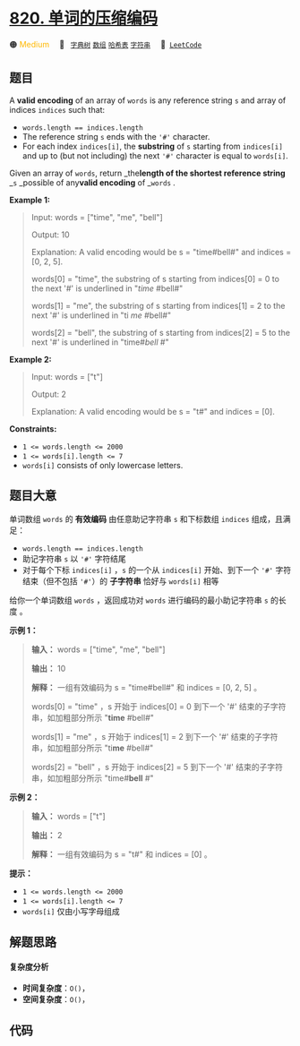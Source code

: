 # [820. 单词的压缩编码](https://leetcode.com/problems/short-encoding-of-words)

🟠 <font color=#ffb800>Medium</font>&emsp; 🔖&ensp; [`字典树`](/outline/tag/trie.md) [`数组`](/outline/tag/array.md) [`哈希表`](/outline/tag/hash-table.md) [`字符串`](/outline/tag/string.md)&emsp; 🔗&ensp;[`LeetCode`](https://leetcode.com/problems/short-encoding-of-words)

## 题目

A **valid encoding** of an array of `words` is any reference string `s` and
array of indices `indices` such that:

  * `words.length == indices.length`
  * The reference string `s` ends with the `'#'` character.
  * For each index `indices[i]`, the **substring** of `s` starting from `indices[i]` and up to (but not including) the next `'#'` character is equal to `words[i]`.

Given an array of `words`, return _the**length of the shortest reference
string** _`s` _possible of any**valid encoding** of _`words` _._



**Example 1:**

> Input: words = ["time", "me", "bell"]
> 
> Output: 10
> 
> Explanation: A valid encoding would be s = "time#bell#" and indices = [0, 2, 5].
> 
> words[0] = "time", the substring of s starting from indices[0] = 0 to the next '#' is underlined in "_time_ #bell#"
> 
> words[1] = "me", the substring of s starting from indices[1] = 2 to the next '#' is underlined in "ti _me_ #bell#"
> 
> words[2] = "bell", the substring of s starting from indices[2] = 5 to the next '#' is underlined in "time#_bell_ #"

**Example 2:**

> Input: words = ["t"]
> 
> Output: 2
> 
> Explanation: A valid encoding would be s = "t#" and indices = [0].

**Constraints:**

  * `1 <= words.length <= 2000`
  * `1 <= words[i].length <= 7`
  * `words[i]` consists of only lowercase letters.


## 题目大意

单词数组 `words` 的 **有效编码** 由任意助记字符串 `s` 和下标数组 `indices` 组成，且满足：

  * `words.length == indices.length`
  * 助记字符串 `s` 以 `'#'` 字符结尾
  * 对于每个下标 `indices[i]` ，`s` 的一个从 `indices[i]` 开始、到下一个 `'#'` 字符结束（但不包括 `'#'`）的 **子字符串** 恰好与 `words[i]` 相等

给你一个单词数组 `words` ，返回成功对 `words` 进行编码的最小助记字符串 `s` 的长度 。

**示例 1：**

> 
> 
> 
> 
> 
> **输入：** words = ["time", "me", "bell"]
> 
> **输出：** 10
> 
> **解释：** 一组有效编码为 s = "time#bell#" 和 indices = [0, 2, 5] 。
> 
> words[0] = "time" ，s 开始于 indices[0] = 0 到下一个 '#' 结束的子字符串，如加粗部分所示 "**time** #bell#"
> 
> words[1] = "me" ，s 开始于 indices[1] = 2 到下一个 '#' 结束的子字符串，如加粗部分所示 "ti**me** #bell#"
> 
> words[2] = "bell" ，s 开始于 indices[2] = 5 到下一个 '#' 结束的子字符串，如加粗部分所示 "time#**bell** #"
> 
> 

**示例 2：**

> 
> 
> 
> 
> 
> **输入：** words = ["t"]
> 
> **输出：** 2
> 
> **解释：** 一组有效编码为 s = "t#" 和 indices = [0] 。
> 
> 

**提示：**

  * `1 <= words.length <= 2000`
  * `1 <= words[i].length <= 7`
  * `words[i]` 仅由小写字母组成


## 解题思路

#### 复杂度分析

- **时间复杂度**：`O()`，
- **空间复杂度**：`O()`，

## 代码

```javascript

```